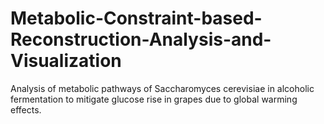 # Metabolic-Constraint-based-Reconstruction-Analysis-and-Visualization
Analysis of metabolic pathways of Saccharomyces cerevisiae in alcoholic fermentation to mitigate glucose rise in grapes due to global warming effects.
